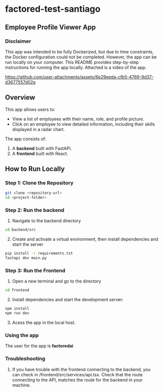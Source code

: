 # factored-test-santiago
## Employee Profile Viewer App

### Disclaimer

This app was intended to be fully Dockerized, but due to time constraints, the Docker configuration could not be completed. However, the app can be run locally on your computer. This README provides step-by-step instructions for running the app locally. Attached is a video of the app.

https://github.com/user-attachments/assets/6e29eeda-cfb5-4769-9d37-d3677557d02e

## **Overview**
This app allows users to:
- View a list of employees with their name, role, and profile picture.
- Click on an employee to view detailed information, including their skills displayed in a radar chart.

The app consists of:
1. A **backend** built with FastAPI.
2. A **frontend** built with React.

## **How to Run Locally**

### **Step 1: Clone the Repository**
```bash
git clone <repository-url>
cd <project-folder>
```
### **Step 2: Run the backend**
1. Navigate to the backend directory
```bash
cd backend/src
```
2. Create and activate a virtual environment, then install dependencies and start the server
```bash
pip install -r requirements.txt
fastapi dev main.py
```
### **Step 3: Run the Frontend**
1. Open a new terminal and go to the directory
```bash
cd frontend
```
2. Install dependencies and start the development server:
```bash
npm install
npm run dev
```
3. Acess the app in the local host.

### **Using the app**
The user for the app is **factoredai**
### **Troubleshooting**
1. If you have trouble with the frontend connecting to the backend, you can check in /frontend/src/services/api.tsx. Check that the route connecting to the API, matches the route for the backend in your machine.
